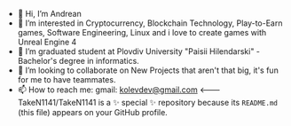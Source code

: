 - 👋 Hi, I’m Andrean
- 👀 I’m interested in Cryptocurrency, Blockchain Technology, Play-to-Earn games, Software Engineering, Linux and i love to create games with Unreal Engine 4
- 🌱 I’m graduated student at Plovdiv University "Paisii Hilendarski" - Bachelor's degree in informatics.
- 💞️ I’m looking to collaborate on New Projects that aren't that big, it's fun for me to have teammates.
- 📫 How to reach me: gmail: kolevdev@gmail.com <---
TakeN1141/TakeN1141 is a ✨ special ✨ repository because its `README.md` (this file) appears on your GitHub profile.
